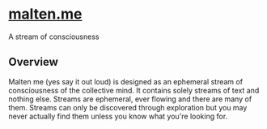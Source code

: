 # [malten.me](http://malten.me)

A stream of consciousness

## Overview

Malten me (yes say it out loud) is designed as an ephemeral stream of consciousness of the collective mind. 
It contains solely streams of text and nothing else. Streams are ephemeral, ever flowing and there are many 
of them. Streams can only be discovered through exploration but you may never actually find them unless 
you know what you're looking for.
